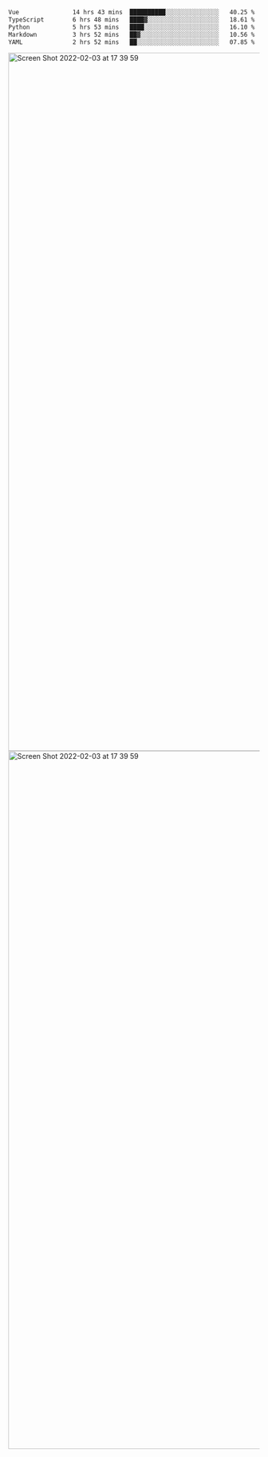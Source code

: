 <!--START_SECTION:waka-->

```txt
Vue               14 hrs 43 mins  ██████████░░░░░░░░░░░░░░░   40.25 %
TypeScript        6 hrs 48 mins   ████▓░░░░░░░░░░░░░░░░░░░░   18.61 %
Python            5 hrs 53 mins   ████░░░░░░░░░░░░░░░░░░░░░   16.10 %
Markdown          3 hrs 52 mins   ██▓░░░░░░░░░░░░░░░░░░░░░░   10.56 %
YAML              2 hrs 52 mins   ██░░░░░░░░░░░░░░░░░░░░░░░   07.85 %
```

<!--END_SECTION:waka-->

<img width="1400" alt="Screen Shot 2022-02-03 at 17 39 59" src="https://user-images.githubusercontent.com/45716542/152387304-f2b60485-53a6-4f4b-a818-5cefb1b0c0ae.png">
<img width="1400" alt="Screen Shot 2022-02-03 at 17 39 59" src="https://user-images.githubusercontent.com/45716542/152387273-ea5cdf21-2a45-44da-8bef-00c1763b1d42.png">
